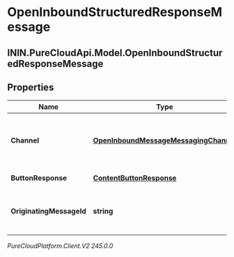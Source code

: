 # OpenInboundStructuredResponseMessage

## ININ.PureCloudApi.Model.OpenInboundStructuredResponseMessage

## Properties

|Name | Type | Description | Notes|
|------------ | ------------- | ------------- | -------------|
| **Channel** | [**OpenInboundMessageMessagingChannel**](OpenInboundMessageMessagingChannel) | Channel-specific information that describes the message and the message channel/provider. | |
| **ButtonResponse** | [**ContentButtonResponse**](ContentButtonResponse) | Button response element. | |
| **OriginatingMessageId** | **string** | Id of original structured message that this messages responds to. | |



_PureCloudPlatform.Client.V2 245.0.0_
